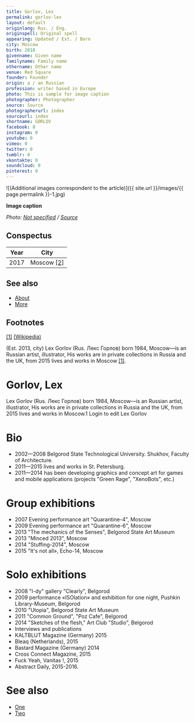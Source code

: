 ```yaml
---
title: Gorlov, Lex
permalink: gorlov-lex
layout: default
originlang: Rus. / Eng.
originspell: Original spell
appearing: Updated / Est. / Born
city: Moscow
birth: 2018
givenname: Given name
familyname: Family name
othername: Other name
venue: Red Square
founder: Founder
origin: a / an Russian
profession: writer based in Europe
photo: This is sample for image caption
photographer: Photographer
source: Source
photographerurl: index
sourceurl: index
shortname: GORLOV
facebook: 0
instagram: 0
youtube: 0
vimeo: 0
twitter: 0
tumblr: 0
vkontakte: 0
soundcloud: 0
pinterest: 0
---
```


![(Additional images correspondent to the article)]({{ site.url }}/images/{{ page.permalink }}-1.jpg)

**Image caption**

*Photo: [Not specified](index) / [Source](index)*

## Сonspectus

|Year|City|
|-|-|
|2017|Moscow <span id="a2">[\[2\]](#f2)</span>|

## See also

+ [About](index)
+ [More](index)

## Footnotes

[[1]](#a1) <span id="f1"></span> [(Wikipedia)](index)


(Est. 2013, city) Lex Gorlov (Rus. Лекс Горлов) born 1984, Moscow—is an Russian artist, illustrator, His works are in private collections in Russia and the UK, from 2015 lives and works in Moscow <span id="a1">[\[1\]](#f1)</span>.


# Gorlov, Lex

Lex Gorlov (Rus. Лекс Горлов) born 1984, Moscow—is an Russian artist, illustrator, His works are in private collections in Russia and the UK, from 2015 lives and works in Moscow.1 Login to edit Lex Gorlov

# Bio

+ 2002—2008 Belgorod State Technological University. Shukhov, Faculty of Architecture.
+ 2011—2015 lives and works in St. Petersburg.
+ 2011—2014 has been developing graphics and concept art for games and mobile applications (projects "Green Rage", "XenoBots", etc.)

# Group exhibitions

+ 2007 Evening performance art "Quarantine-4", Moscow
+ 2009 Evening performance art "Quarantine-6", Moscow
+ 2013 "The mechanics of the Senses", Belgorod State Art Museum
+ 2013 "Minced 2013", Moscow
+ 2014 "Stuffing-2014", Moscow
+ 2015 "It's not all», Echo-14, Moscow

# Solo exhibitions

+ 2008 "I-dy" gallery "Clearly", Belgorod
+ 2009 performance «ISOlation» and exhibition for one night, Pushkin Library-Museum, Belgorod
+ 2010 "Utopia", Belgorod State Art Museum
+ 2011 "Common Ground", "Poz Cafe", Belgorod
+ 2014 "Sketches of the flesh," Art Club "Studio", Belgorod
+ Interviews and publications
+ KALTBLUT Magazine (Germany) 2015
+ Bleaq (Netherlands), 2015
+ Bastard Magazine (Germany) 2014
+ Cross Connect Magazine, 2015
+ Fuck Yeah, Vanitas !, 2015
+ Abstract Daily, 2015-2016.

# See also

+ [One](index)
+ [Two](index)
